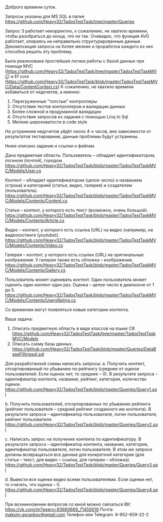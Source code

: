 Доброго времени суток.

Запросы указаны для MS SQL в папке https://github.com/Heavy32/TadosTestTask/tree/master/Queries

Запрос 3 работает некорректно, к сожалению, не хватило времени, чтобы разобраться до конца, что не так. Очевидно, что функция AVG работает, опираясь на неправильно структурированные данные. Декомпозиция запроса на более мелкие и проработка каждого из них способна решить эту проблему.

Была реализована простейшая логика работы с базой данных при помощи MVC (https://github.com/Heavy32/TadosTestTask/tree/master/TadosTestTaskMVC) и Ef core (https://github.com/Heavy32/TadosTestTask/blob/master/TadosTestTaskMVC/Data/ContentContext.cs)
К сожалению, не хватило времени избавиться от недочетов, а именно:
1) Перегруженные "толстые" контроллеры
2) Отсутствие тестов контроллеров и валидации данных
3) Более сложной и продуманной валидации
4) Отсутствие запросов из задания с помощью Linq to Sql
5) Мелкие шероховатости в code style

На устранение недочетов уйдёт около 4-х часов, вне зависимости от результатов тестирования, данные проблемы будут устранены.

Ниже описано задание и ссылки к файлам.

Дана предметная область: 
Пользователь – обладает идентификатором, логином (почтой), городом. https://github.com/Heavy32/TadosTestTask/blob/master/TadosTestTaskMVC/Models/User.cs

Контент – обладает идентификатором (целое число) и названием (строка) и категорией (статья, видео, галерея) и создателем (пользователь). 
https://github.com/Heavy32/TadosTestTask/blob/master/TadosTestTaskMVC/Models/Contents/Content.cs

Статья – контент, у которого есть текст (возможно, очень большой). 
https://github.com/Heavy32/TadosTestTask/blob/master/TadosTestTaskMVC/Models/Contents/Article.cs

Видео – контент, у которого есть ссылка (URL) на видео (например, на видеохостинге (youtube)). 
https://github.com/Heavy32/TadosTestTask/blob/master/TadosTestTaskMVC/Models/Contents/Video.cs

Галерея – контент, у которого есть ссылки (URL) на оригинальные изображения. У галереи также есть обложка – изображение. 
https://github.com/Heavy32/TadosTestTask/blob/master/TadosTestTaskMVC/Models/Contents/Gallery.cs

Пользователь может оценивать контент. Один пользователь может оценить один контент один раз. Оценка – целое число в диапазоне от 1 до 5. 
https://github.com/Heavy32/TadosTestTask/blob/master/TadosTestTaskMVC/Models/Contents/UsersRating.cs

Со временем могут появляться новые категории контента.

Ваша задача:
1. Описать предметную область в виде классов на языке C#. 
https://github.com/Heavy32/TadosTestTask/tree/master/TadosTestTaskMVC/Models
2. Описать схему базы данных.
https://github.com/Heavy32/TadosTestTask/blob/master/Queries/DataBaseFillingsql.sql

  Для разработанной схемы написать запросы:
  a. Получить контент, отсортированный по убыванию по рейтингу (среднее от оценок пользователей. Если оценок нет, то среднее – 0). В результате запроса – идентификатор контента, название, рейтинг, категория, количество оценок.
  https://github.com/Heavy32/TadosTestTask/blob/master/Queries/Query1.sql
  
  b. Получить пользователей, отсортированных по убыванию рейтинга (рейтинг пользователя – средний рейтинг созданного им контента). В результате запроса – идентификатор пользователя, логин пользователя, рейтинг пользователя.
  https://github.com/Heavy32/TadosTestTask/blob/master/Queries/Query2.sql
  
  c. Написать запрос на получение контента по идентификатору. В результате запроса – идентификатор контента, название, категория, идентификатор пользователя, логин пользователя. В этом же запросе должны возвращаться все данные для конкретной категории (для статьи – текст, для видео – ссылка, для галереи – обложка). 
  https://github.com/Heavy32/TadosTestTask/blob/master/Queries/Query3.sql
  
  d. Вывести все оценки видео всеми пользователями. Если оценки нет, то считать, что оценка – 0. 
  https://github.com/Heavy32/TadosTestTask/blob/master/Queries/Query4.sql
  
  При возникновении вопросов со мной можно связаться
  ВК: https://vk.com/im?peers=83660669_71459019
  Почта: maksim.gorankov@gmail.com
  Телефон или Telegram: 8-952-659-22-2
